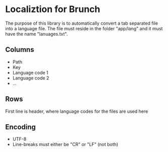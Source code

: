 # Localiztion for Brunch
The purpose of this library is to automatically convert a tab separated file into a language file. The file must reside in the folder "app/lang" and it must have the name "lanuages.txt".

## Columns
- Path
- Key
- Language code 1
- Language code 2
- ...

## Rows
First line is header, where language codes for the files are used here

## Encoding
- UTF-8
- Line-breaks must either be "CR" or "LF" (not both)